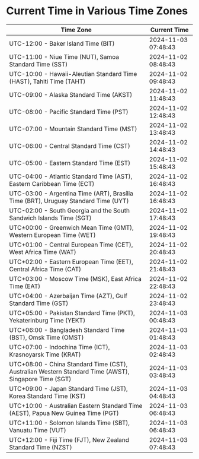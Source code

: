 # Current Time in Various Time Zones

| Time Zone | Current Time |
|-----------|--------------|
| UTC-12:00 - Baker Island Time (BIT) | 2024-11-03 07:48:43 |
| UTC-11:00 - Niue Time (NUT), Samoa Standard Time (SST) | 2024-11-02 08:48:43 |
| UTC-10:00 - Hawaii-Aleutian Standard Time (HAST), Tahiti Time (TAHT) | 2024-11-02 09:48:43 |
| UTC-09:00 - Alaska Standard Time (AKST) | 2024-11-02 11:48:43 |
| UTC-08:00 - Pacific Standard Time (PST) | 2024-11-02 12:48:43 |
| UTC-07:00 - Mountain Standard Time (MST) | 2024-11-02 13:48:43 |
| UTC-06:00 - Central Standard Time (CST) | 2024-11-02 14:48:43 |
| UTC-05:00 - Eastern Standard Time (EST) | 2024-11-02 15:48:43 |
| UTC-04:00 - Atlantic Standard Time (AST), Eastern Caribbean Time (ECT) | 2024-11-02 16:48:43 |
| UTC-03:00 - Argentina Time (ART), Brasília Time (BRT), Uruguay Standard Time (UYT) | 2024-11-02 16:48:43 |
| UTC-02:00 - South Georgia and the South Sandwich Islands Time (SGT) | 2024-11-02 17:48:43 |
| UTC±00:00 - Greenwich Mean Time (GMT), Western European Time (WET) | 2024-11-02 19:48:43 |
| UTC+01:00 - Central European Time (CET), West Africa Time (WAT) | 2024-11-02 20:48:43 |
| UTC+02:00 - Eastern European Time (EET), Central Africa Time (CAT) | 2024-11-02 21:48:43 |
| UTC+03:00 - Moscow Time (MSK), East Africa Time (EAT) | 2024-11-02 22:48:43 |
| UTC+04:00 - Azerbaijan Time (AZT), Gulf Standard Time (GST) | 2024-11-02 23:48:43 |
| UTC+05:00 - Pakistan Standard Time (PKT), Yekaterinburg Time (YEKT) | 2024-11-03 00:48:43 |
| UTC+06:00 - Bangladesh Standard Time (BST), Omsk Time (OMST) | 2024-11-03 01:48:43 |
| UTC+07:00 - Indochina Time (ICT), Krasnoyarsk Time (KRAT) | 2024-11-03 02:48:43 |
| UTC+08:00 - China Standard Time (CST), Australian Western Standard Time (AWST), Singapore Time (SGT) | 2024-11-03 03:48:43 |
| UTC+09:00 - Japan Standard Time (JST), Korea Standard Time (KST) | 2024-11-03 04:48:43 |
| UTC+10:00 - Australian Eastern Standard Time (AEST), Papua New Guinea Time (PGT) | 2024-11-03 06:48:43 |
| UTC+11:00 - Solomon Islands Time (SBT), Vanuatu Time (VUT) | 2024-11-03 06:48:43 |
| UTC+12:00 - Fiji Time (FJT), New Zealand Standard Time (NZST) | 2024-11-03 07:48:43 |
